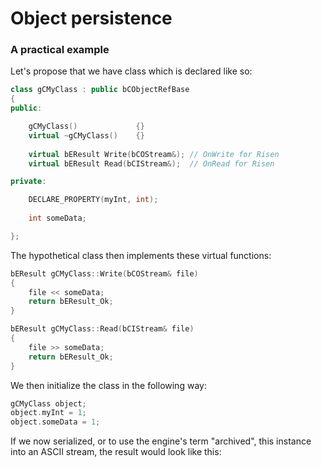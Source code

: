 # Object persistence


### A practical example

Let's propose that we have class which is declared like so:

```cpp
class gCMyClass : public bCObjectRefBase
{
public:

	gCMyClass()				{}
	virtual ~gCMyClass()	{}
		
	virtual bEResult Write(bCOStream&); // OnWrite for Risen
	virtual bEResult Read(bCIStream&);  // OnRead for Risen

private:

	DECLARE_PROPERTY(myInt, int);
	
	int someData;

};

```

The hypothetical class then implements these virtual functions:

```cpp
bEResult gCMyClass::Write(bCOStream& file)
{
	file << someData;
	return bEResult_Ok;
}

bEResult gCMyClass::Read(bCIStream& file)
{
	file >> someData;
	return bEResult_Ok;
}

```

We then initialize the class in the following way:

```cpp
gCMyClass object;
object.myInt = 1;
object.someData = 1;
```

If we now serialized, or to use the engine's term "archived", this instance into an ASCII stream, the result would look like this:

```

```
